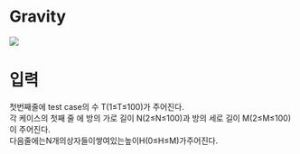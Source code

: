 # Gravity

![](./Gravity.JPG)

# 입력

첫번째줄에 test case의 수 T(1≤T≤100)가 주어진다. <br>
각 케이스의 첫째 줄 에 방의 가로 길이 N(2≤N≤100)과 방의 세로 길이 M(2≤M≤100)이 주어진다. <br>
다음줄에는N개의상자들이쌓여있는높이H(0≤H≤M)가주어진다.
